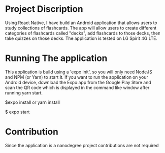 # Project Discription
Using React Native, I have build an Android application that allows users to study collections of flashcards. The app will allow users to create different categories of flashcards called "decks", add flashcards to those decks, then take quizzes on those decks. The application is tested on LG Spirit 4G LTE.

# Running The application
This application is build using a 'expo init', so you will only need NodeJS and NPM (or Yarn) to start it. If you want to run the application on your Android device, download the Expo app from the Google Play Store and scan the QR code which is displayed in the command like window after running yarn start.

$expo install or yarn install

$ expo start

# Contribution
Since the application is a nanodegree project contributions are not required
